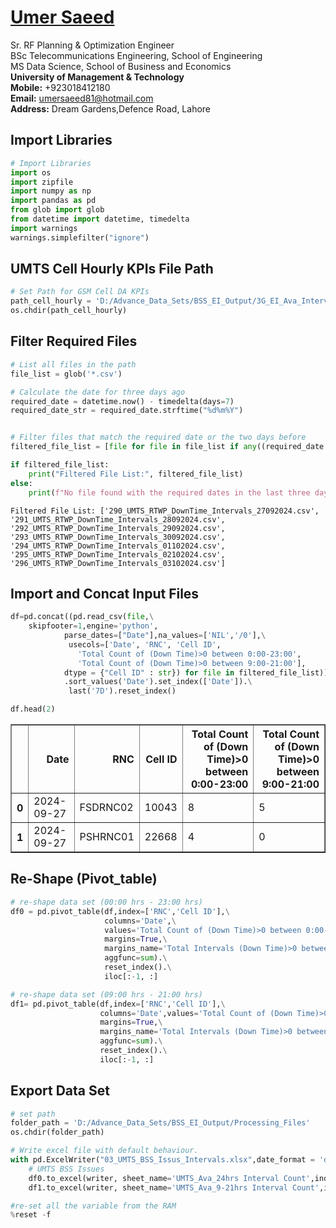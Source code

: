 #  [Umer Saeed](https://www.linkedin.com/in/engumersaeed/)
Sr. RF Planning & Optimization Engineer<br>
BSc Telecommunications Engineering, School of Engineering<br>
MS Data Science, School of Business and Economics<br>
**University of Management & Technology**<br>
**Mobile:**     +923018412180<br>
**Email:**  umersaeed81@hotmail.com<br>
**Address:** Dream Gardens,Defence Road, Lahore<br>

## Import Libraries


```python
# Import Libraries
import os
import zipfile
import numpy as np
import pandas as pd
from glob import glob
from datetime import datetime, timedelta
import warnings
warnings.simplefilter("ignore")
```

## UMTS Cell Hourly KPIs File Path


```python
# Set Path for GSM Cell DA KPIs
path_cell_hourly = 'D:/Advance_Data_Sets/BSS_EI_Output/3G_EI_Ava_Intervals'
os.chdir(path_cell_hourly)
```

## Filter Required Files


```python
# List all files in the path
file_list = glob('*.csv')

# Calculate the date for three days ago
required_date = datetime.now() - timedelta(days=7)
required_date_str = required_date.strftime("%d%m%Y")


# Filter files that match the required date or the two days before
filtered_file_list = [file for file in file_list if any((required_date + timedelta(days=i)).strftime("%d%m%Y") in file for i in range(7))]

if filtered_file_list:
    print("Filtered File List:", filtered_file_list)
else:
    print(f"No file found with the required dates in the last three days.")
```

    Filtered File List: ['290_UMTS_RTWP_DownTime_Intervals_27092024.csv', '291_UMTS_RTWP_DownTime_Intervals_28092024.csv', '292_UMTS_RTWP_DownTime_Intervals_29092024.csv', '293_UMTS_RTWP_DownTime_Intervals_30092024.csv', '294_UMTS_RTWP_DownTime_Intervals_01102024.csv', '295_UMTS_RTWP_DownTime_Intervals_02102024.csv', '296_UMTS_RTWP_DownTime_Intervals_03102024.csv']
    

## Import and Concat Input Files


```python
df=pd.concat((pd.read_csv(file,\
    skipfooter=1,engine='python',
            parse_dates=["Date"],na_values=['NIL','/0'],\
             usecols=['Date', 'RNC', 'Cell ID',
               'Total Count of (Down Time)>0 between 0:00-23:00',
               'Total Count of (Down Time)>0 between 9:00-21:00'],
            dtype = {"Cell ID" : str}) for file in filtered_file_list))\
            .sort_values('Date').set_index(['Date']).\
             last('7D').reset_index()
```


```python
df.head(2)
```




<div>
<style scoped>
    .dataframe tbody tr th:only-of-type {
        vertical-align: middle;
    }

    .dataframe tbody tr th {
        vertical-align: top;
    }

    .dataframe thead th {
        text-align: right;
    }
</style>
<table border="1" class="dataframe">
  <thead>
    <tr style="text-align: right;">
      <th></th>
      <th>Date</th>
      <th>RNC</th>
      <th>Cell ID</th>
      <th>Total Count of (Down Time)&gt;0 between 0:00-23:00</th>
      <th>Total Count of (Down Time)&gt;0 between 9:00-21:00</th>
    </tr>
  </thead>
  <tbody>
    <tr>
      <th>0</th>
      <td>2024-09-27</td>
      <td>FSDRNC02</td>
      <td>10043</td>
      <td>8</td>
      <td>5</td>
    </tr>
    <tr>
      <th>1</th>
      <td>2024-09-27</td>
      <td>PSHRNC01</td>
      <td>22668</td>
      <td>4</td>
      <td>0</td>
    </tr>
  </tbody>
</table>
</div>



## Re-Shape (Pivot_table)


```python
# re-shape data set (00:00 hrs - 23:00 hrs)
df0 = pd.pivot_table(df,index=['RNC','Cell ID'],\
                     columns='Date',\
                     values='Total Count of (Down Time)>0 between 0:00-23:00',\
                     margins=True,\
                     margins_name='Total Intervals (Down Time)>0 between 0:00-23:00',\
                     aggfunc=sum).\
                     reset_index().\
                     iloc[:-1, :]
```


```python
# re-shape data set (09:00 hrs - 21:00 hrs)
df1= pd.pivot_table(df,index=['RNC','Cell ID'],\
                    columns='Date',values='Total Count of (Down Time)>0 between 9:00-21:00',\
                    margins=True,\
                    margins_name='Total Intervals (Down Time)>0 between 9:00-21:00',
                    aggfunc=sum).\
                    reset_index().\
                    iloc[:-1, :]
```

## Export Data Set


```python
# set path
folder_path = 'D:/Advance_Data_Sets/BSS_EI_Output/Processing_Files'
os.chdir(folder_path)

# Write excel file with default behaviour.
with pd.ExcelWriter("03_UMTS_BSS_Issus_Intervals.xlsx",date_format = 'dd-mm-yyyy',datetime_format='dd-mm-yyyy') as writer:
    # UMTS BSS Issues
    df0.to_excel(writer, sheet_name='UMTS_Ava_24hrs Interval Count',index=False)
    df1.to_excel(writer, sheet_name='UMTS_Ava_9-21hrs Interval Count',index=False)
```


```python
#re-set all the variable from the RAM
%reset -f
```


```python

```


```python

```

